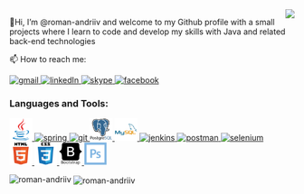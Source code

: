  <img align="right" width="auto" height="230" src="https://user-images.githubusercontent.com/63511356/235300964-351ad8bf-25e9-4c33-a536-fa2f730f2bd5.gif"/> 
 
👋Hi, I’m @roman-andriiv and welcome to my Github profile with a small projects where I learn to code and develop my skills with Java and related back-end technologies

📫 How to reach me: <br>

<p align="left">

<a href="mailto:roman.andriiv.dev@gmail.com" target="_blank" rel="noreferrer"> 
<img src="https://www.svgrepo.com/show/349379/gmail-old.svg" alt="gmail" width="40" height="40"/> 
</a> 
 
 <a href="https://www.linkedin.com/in/roman-andriiv/" target="_blank" rel="noreferrer"> 
<img src="https://www.svgrepo.com/show/349436/linkedin.svg" alt="linkedIn" width="40" height="40"/> 
</a>
 
<a href="https://join.skype.com/invite/MRfM9105SMBf" target="_blank" rel="noreferrer"> 
<img src="https://www.svgrepo.com/show/349506/skype.svg" alt="skype" width="40" height="40"/> 
</a>
 
  <a href="https://www.facebook.com/r.andriiv" target="_blank" rel="noreferrer"> 
<img src="https://www.svgrepo.com/show/349359/facebook.svg" alt="facebook" width="40" height="40"/> 
</a>

</p>


<h3 align="left">Languages and Tools:</h3>
<p align="left"> 
     <a href="https://www.java.com" target="_blank" rel="noreferrer"> 
    <img src="https://raw.githubusercontent.com/devicons/devicon/master/icons/java/java-original.svg" alt="java" width="40" height="40"/> 
    </a> 
    <a href="https://spring.io/" target="_blank" rel="noreferrer"> 
    <img src="https://www.vectorlogo.zone/logos/springio/springio-icon.svg" alt="spring" width="40" height="40"/> 
    </a> 
     <a href="https://git-scm.com/" target="_blank" rel="noreferrer">
    <img src="https://www.vectorlogo.zone/logos/git-scm/git-scm-icon.svg" alt="git" width="40" height="40"/> 
    </a> 
    <a href="https://www.postgresql.org" target="_blank" rel="noreferrer"> 
    <img src="https://raw.githubusercontent.com/devicons/devicon/master/icons/postgresql/postgresql-original-wordmark.svg" alt="postgresql" width="40" height="40"/>       </a> 
    <a href="https://www.mysql.com/" target="_blank" rel="noreferrer"> 
    <img src="https://raw.githubusercontent.com/devicons/devicon/master/icons/mysql/mysql-original-wordmark.svg" alt="mysql" width="40" height="40"/> 
    </a> 
    <a href="https://www.jenkins.io" target="_blank" rel="noreferrer"> 
    <img src="https://www.vectorlogo.zone/logos/jenkins/jenkins-icon.svg" alt="jenkins" width="40" height="40"/> 
    </a> 
    <a href="https://postman.com" target="_blank" rel="noreferrer"> 
    <img src="https://www.vectorlogo.zone/logos/getpostman/getpostman-icon.svg" alt="postman" width="40" height="40"/> 
    </a>
    <a href="https://www.selenium.dev" target="_blank" rel="noreferrer"> 
    <img src="https://raw.githubusercontent.com/detain/svg-logos/780f25886640cef088af994181646db2f6b1a3f8/svg/selenium-logo.svg" alt="selenium" width="40"                 height="40"/> 
    </a>
    <a href="https://www.w3.org/html/" target="_blank" rel="noreferrer"> 
    <img src="https://raw.githubusercontent.com/devicons/devicon/master/icons/html5/html5-original-wordmark.svg" alt="html5" width="40" height="40"/> 
    </a>
    <a href="https://www.w3schools.com/css/" target="_blank" rel="noreferrer"> 
    <img src="https://raw.githubusercontent.com/devicons/devicon/master/icons/css3/css3-original-wordmark.svg" alt="css3" width="40" height="40"/> 
    </a> 
    <a href="https://getbootstrap.com" target="_blank" rel="noreferrer"> 
    <img src="https://raw.githubusercontent.com/devicons/devicon/master/icons/bootstrap/bootstrap-plain-wordmark.svg" alt="bootstrap" width="40" height="40"/> 
    </a> 
    <a href="https://www.photoshop.com/en" target="_blank" rel="noreferrer"> 
    <img src="https://raw.githubusercontent.com/devicons/devicon/master/icons/photoshop/photoshop-line.svg" alt="photoshop" width="40" height="40"/> 
    </a> 
</p>

<p><img align="left" width="auto" height="190" src="https://github-readme-stats.vercel.app/api/top-langs?username=roman-andriiv&show_icons=true&theme=dracula&locale=en&layout=compact" alt="roman-andriiv" /></p>

<p>&nbsp;<img align="center" width="auto" height="190" src="https://github-readme-stats.vercel.app/api?username=roman-andriiv&show_icons=true&theme=dracula&locale=en" alt="roman-andriiv" /></p>
